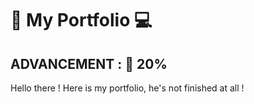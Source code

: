 <h1>🔱 My Portfolio 💻</h1>
<h2>ADVANCEMENT : 🔋 20%</h2>
<p>Hello there ! Here is my portfolio, he's not finished at all !</p>
